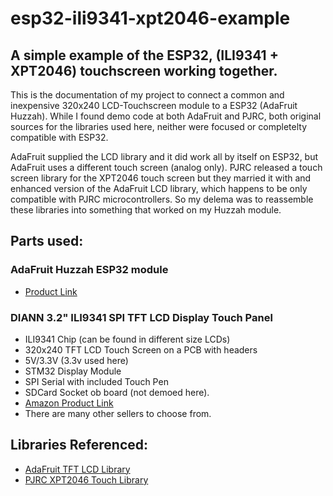 # esp32-ili9341-xpt2046-example
## A simple example of the ESP32, (ILI9341 + XPT2046) touchscreen working together.

This is the documentation of my project to connect a common and inexpensive 320x240 LCD-Touchscreen module to a ESP32 (AdaFruit Huzzah). While I found demo code at both AdaFruit and PJRC, both original sources for the libraries used here, neither were focused or completelty compatible with ESP32.

AdaFruit supplied the LCD library and it did work all by itself on ESP32, but AdaFruit uses a different touch screen (analog only).  PJRC released a touch screen library for the XPT2046 touch screen but they married it with and enhanced version of the AdaFruit LCD library, which happens to be only compatible with PJRC microcontrollers.  So my delema was to reassemble these libraries into something that worked on my Huzzah module.

## Parts used:
### AdaFruit Huzzah ESP32 module
 - [Product Link ](https://www.adafruit.com/product/3405 "AdaFruit Product Link")
### DIANN 3.2" ILI9341 SPI TFT LCD Display Touch Panel 
  - ILI9341 Chip (can be found in different size LCDs)
  - 320x240 TFT LCD Touch Screen on a PCB with headers 
  - 5V/3.3V (3.3v used here)
  - STM32 Display Module 
  - SPI Serial with included Touch Pen
  - SDCard Socket ob board (not demoed here).
  - [Amazon Product Link]( https://www.amazon.com/dp/B0BNQD38T2 "Amazon Link") 
  - There are many other sellers to choose from.
  
## Libraries Referenced:
  - [ AdaFruit TFT LCD Library]( https://github.com/adafruit/TFTLCD-Library )
  - [ PJRC XPT2046 Touch Library ]( https://github.com/PaulStoffregen/XPT2046_Touchscreen )
